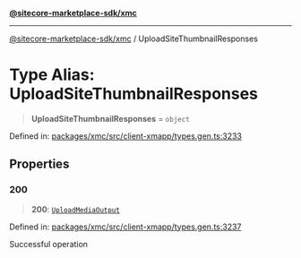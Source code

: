 [**@sitecore-marketplace-sdk/xmc**](../README.md)

***

[@sitecore-marketplace-sdk/xmc](../README.md) / UploadSiteThumbnailResponses

# Type Alias: UploadSiteThumbnailResponses

> **UploadSiteThumbnailResponses** = `object`

Defined in: [packages/xmc/src/client-xmapp/types.gen.ts:3233](https://github.com/Sitecore/sitecore-marketplace-sdk/blob/af886e6134b8d1079ef5b8ef70b7eb2f1d9c8aeb/packages/xmc/src/client-xmapp/types.gen.ts#L3233)

## Properties

### 200

> **200**: [`UploadMediaOutput`](UploadMediaOutput.md)

Defined in: [packages/xmc/src/client-xmapp/types.gen.ts:3237](https://github.com/Sitecore/sitecore-marketplace-sdk/blob/af886e6134b8d1079ef5b8ef70b7eb2f1d9c8aeb/packages/xmc/src/client-xmapp/types.gen.ts#L3237)

Successful operation
